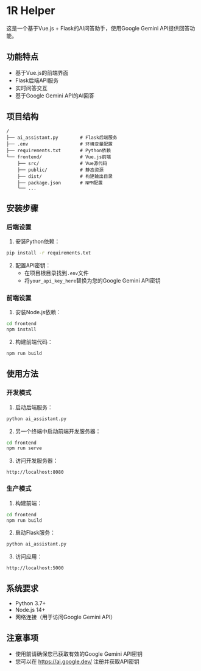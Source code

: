 # 1R Helper

这是一个基于Vue.js + Flask的AI问答助手，使用Google Gemini API提供回答功能。

## 功能特点

- 基于Vue.js的前端界面
- Flask后端API服务
- 实时问答交互
- 基于Google Gemini API的AI回答

## 项目结构

```
/
├── ai_assistant.py        # Flask后端服务
├── .env                   # 环境变量配置
├── requirements.txt       # Python依赖
└── frontend/              # Vue.js前端
    ├── src/               # Vue源代码
    ├── public/            # 静态资源
    ├── dist/              # 构建输出目录
    ├── package.json       # NPM配置
    └── ...
```

## 安装步骤

### 后端设置

1. 安装Python依赖：
```bash
pip install -r requirements.txt
```

2. 配置API密钥：
   - 在项目根目录找到`.env`文件
   - 将`your_api_key_here`替换为您的Google Gemini API密钥

### 前端设置

1. 安装Node.js依赖：
```bash
cd frontend
npm install
```

2. 构建前端代码：
```bash
npm run build
```

## 使用方法

### 开发模式

1. 启动后端服务：
```bash
python ai_assistant.py
```

2. 另一个终端中启动前端开发服务器：
```bash
cd frontend
npm run serve
```

3. 访问开发服务器：
```
http://localhost:8080
```

### 生产模式

1. 构建前端：
```bash
cd frontend
npm run build
```

2. 启动Flask服务：
```bash
python ai_assistant.py
```

3. 访问应用：
```
http://localhost:5000
```

## 系统要求

- Python 3.7+
- Node.js 14+
- 网络连接（用于访问Google Gemini API）

## 注意事项

- 使用前请确保您已获取有效的Google Gemini API密钥
- 您可以在 https://ai.google.dev/ 注册并获取API密钥 